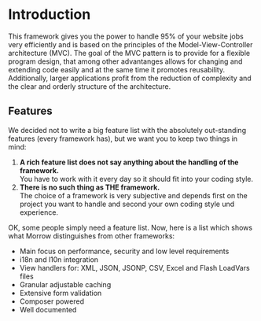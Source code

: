 Introduction
=============================

This framework gives you the power to handle 95% of your website jobs very efficiently and is based on the principles of the Model-View-Controller architecture (MVC). The goal of the MVC pattern is to provide for a flexible program design, that among other advantanges allows for changing and extending code easily and at the same time it promotes reusability. Additionally, larger applications profit from the reduction of complexity and the clear and orderly structure of the architecture.

Features
--------

We decided not to write a big feature list with the absolutely out-standing features (every framework has), but we want you to keep two things in mind:

1. **A rich feature list does not say anything about the handling of the framework.**  
	You have to work with it every day so it should fit into your coding style.
2. **There is no such thing as THE framework.**  
	The choice of a framework is very subjective and depends first on the project you want to handle and second your own coding style und experience. 

OK, some people simply need a feature list. Now, here is a list which shows what Morrow distinguishes from other frameworks:

* Main focus on performance, security and low level requirements
* i18n and l10n integration
* View handlers for: XML, JSON, JSONP, CSV, Excel and Flash LoadVars files
* Granular adjustable caching
* Extensive form validation 
* Composer powered
* Well documented
